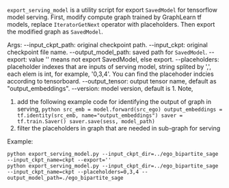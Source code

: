 
`export_serving_model` is a utility script for export `SavedModel` for tensorflow model serving.
First, modify compute graph trained by GraphLearn tf models, replace
`IteratorGetNext` operator with placeholders. Then export the modified
graph as `SavedModel`.

Args:
  --input_ckpt_path: original checkpoint path.
  --input_ckpt: original checkpoint file name.
  --output_model_path: saved path for `SavedModel`.
  --export: value '' means not export SavedModel, else export.
  --placeholders: placeholder indexes that are inputs of serving model, string
    splited by \',\', each elem is int, for example, \'0,3,4\'. You can find the
    placehoder indcies according to tensorboard.
  --output_tensor: output tensor name, default as "output_embeddings".
  --version: model version, default is 1.
  Note,
  1) add the following example code for identifying the output of graph
      in serving,
    ``` python
    src_emb = model.forward(src_ego)
    output_embeddings = tf.identity(src_emb, name="output_embeddings")
    saver = tf.train.Saver()
    saver.save(sess, model_path)
    ```
  2) filter the placeholders in graph that are needed in sub-graph for serving

Example:

  ```
  python export_serving_model.py --input_ckpt_dir=../ego_bipartite_sage --input_ckpt_name=ckpt --export=''
  python export_serving_model.py --input_ckpt_dir=../ego_bipartite_sage --input_ckpt_name=ckpt --placeholders=0,3,4 --output_model_path=./ego_bipartite_sage
  ```
